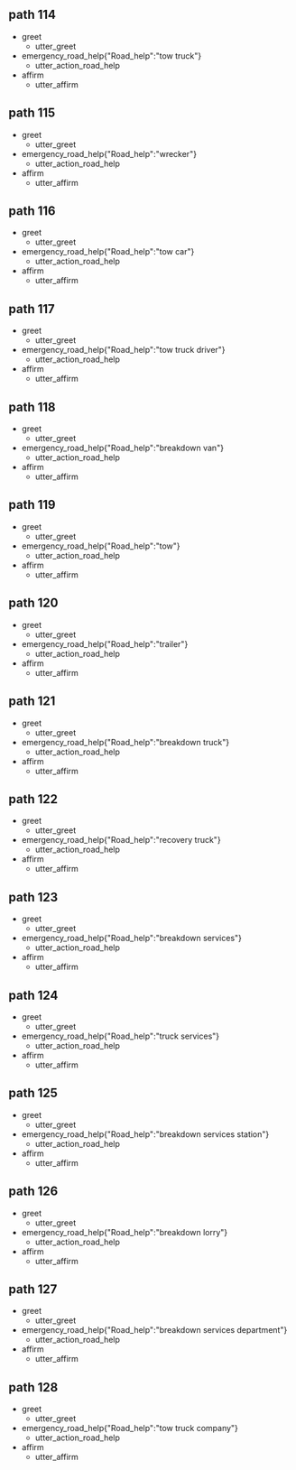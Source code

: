 

## path 114               
* greet
  - utter_greet             
* emergency_road_help{"Road_help":"tow truck"}   
  - utter_action_road_help 
* affirm
  - utter_affirm
  
## path 115               
* greet
  - utter_greet             
* emergency_road_help{"Road_help":"wrecker"}   
  - utter_action_road_help 
* affirm
  - utter_affirm
  
## path 116               
* greet
  - utter_greet             
* emergency_road_help{"Road_help":"tow car"}   
  - utter_action_road_help 
* affirm
  - utter_affirm
  
## path 117               
* greet
  - utter_greet             
* emergency_road_help{"Road_help":"tow truck driver"}   
  - utter_action_road_help 
* affirm
  - utter_affirm
  
## path 118               
* greet
  - utter_greet             
* emergency_road_help{"Road_help":"breakdown van"}   
  - utter_action_road_help 
* affirm
  - utter_affirm
  
## path 119               
* greet
  - utter_greet             
* emergency_road_help{"Road_help":"tow"}   
  - utter_action_road_help 
* affirm
  - utter_affirm

## path 120               
* greet
  - utter_greet             
* emergency_road_help{"Road_help":"trailer"}   
  - utter_action_road_help 
* affirm
  - utter_affirm

## path 121               
* greet
  - utter_greet             
* emergency_road_help{"Road_help":"breakdown truck"}   
  - utter_action_road_help 
* affirm
  - utter_affirm

## path 122               
* greet
  - utter_greet             
* emergency_road_help{"Road_help":"recovery truck"}   
  - utter_action_road_help 
* affirm
  - utter_affirm

## path 123               
* greet
  - utter_greet             
* emergency_road_help{"Road_help":"breakdown services"}   
  - utter_action_road_help 
* affirm
  - utter_affirm

## path 124               
* greet
  - utter_greet             
* emergency_road_help{"Road_help":"truck services"}   
  - utter_action_road_help 
* affirm
  - utter_affirm

## path 125               
* greet
  - utter_greet             
* emergency_road_help{"Road_help":"breakdown services station"}   
  - utter_action_road_help 
* affirm
  - utter_affirm

## path 126              
* greet
  - utter_greet             
* emergency_road_help{"Road_help":"breakdown lorry"}   
  - utter_action_road_help 
* affirm
  - utter_affirm

## path 127              
* greet
  - utter_greet             
* emergency_road_help{"Road_help":"breakdown services department"}   
  - utter_action_road_help 
* affirm
  - utter_affirm

## path 128              
* greet
  - utter_greet             
* emergency_road_help{"Road_help":"tow truck company"}   
  - utter_action_road_help 
* affirm
  - utter_affirm            
